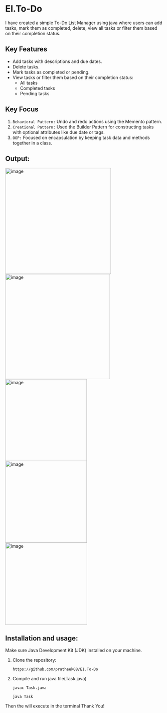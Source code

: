 # EI.To-Do
I have created a simple To-Do List Manager using java where users can add tasks, mark them as completed, delete, view all tasks or filter them based on their completion status.

## Key Features
- Add tasks with descriptions and due dates.
- Delete tasks.
- Mark tasks as completed or pending.
- View tasks or filter them based on their completion status:
  - All tasks
  - Completed tasks
  - Pending tasks

## Key Focus
1. `Behavioral Pattern:` Undo and redo actions using the Memento pattern.
2. `Creational Pattern:` Used the Builder Pattern for constructing tasks with optional attributes like due date or tags.
3. `OOP:` Focused on encapsulation by keeping task data and methods together in a class.

## Output:
<img width="337" alt="image" src="https://github.com/pratheek08/EI.To-Do/assets/83898956/ff75c670-6f56-401b-849d-0af4c076276b">
<img width="334" alt="image" src="https://github.com/pratheek08/EI.To-Do/assets/83898956/884e049d-eb90-4713-a0c9-a3b69bea52ac">
<img width="260" alt="image" src="https://github.com/pratheek08/EI.To-Do/assets/83898956/b7e6abfa-a486-4fc9-a5e4-b2c276c3dc2b">
<img width="260" alt="image" src="https://github.com/pratheek08/EI.To-Do/assets/83898956/d9f904ad-b7d3-41fa-a45e-5865b556533f">
<img width="261" alt="image" src="https://github.com/pratheek08/EI.To-Do/assets/83898956/737a1a40-b97d-4d4e-b637-db1e265c33e1">

## Installation and usage:
Make sure Java Development Kit (JDK) installed on your machine.
1. Clone the repository:
   ```
   https://github.com/pratheek08/EI.To-Do
   ```
2. Compile and run java file(Task.java)
   ```
   javac Task.java
   ```
   ```
   java Task
   ```
  Then the will execute in the  terminal
  Thank You!
